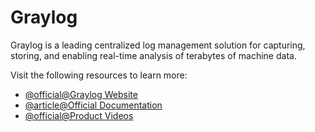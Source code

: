 # Graylog

Graylog is a leading centralized log management solution for capturing, storing, and enabling real-time analysis of terabytes of machine data.

Visit the following resources to learn more:

- [@official@Graylog Website](https://www.graylog.org/)
- [@article@Official Documentation](https://docs.graylog.org/)
- [@official@Product Videos](https://www.graylog.org/resources-videos)
